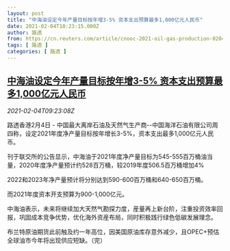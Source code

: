 ```yaml
---
layout: post
title: "中海油设定今年产量目标按年增3-5% 资本支出预算最多1,000亿元人民币"
date: 2021-02-04T10:23:15.000Z
author: 路透
from: https://cn.reuters.com/article/cnooc-2021-oil-gas-production-0204-idCNKBS2A4159
tags: [ 路透 ]
categories: [ 路透 ]
---
```

<!--1612434195000-->
[中海油设定今年产量目标按年增3-5% 资本支出预算最多1,000亿元人民币](https://cn.reuters.com/article/cnooc-2021-oil-gas-production-0204-idCNKBS2A4159)
------

<div>
<div><i>2021-02-04T09:23:08Z</i></div><p>路透香港2月4日 - 中国最大离岸石油及天然气生产商--中国海洋石油有限公司周四称，设定2021年度净产量目标按年增长3-5%，资本支出最多1,000亿元人民币。</p><p>刊于联交所的公告显示，中海油于2021年度净产量目标为545-555百万桶油当量，2020年度净产量预计约528百万桶，较2019年度506.5百万桶增加4%</p><p>2022和2023年净产量预计将分别达到590-600百万桶和640-650百万桶。</p><p>而2021年度资本开支预算为900-1,000亿元。</p><p>中海油表示，未来将继续加大天然气勘探力度，産量再上新台阶，注重投资效率回报，巩固成本竞争优势，优化海外资産布局，同时积极践行绿色低碳发展理念。</p><p>布兰特原油期货此前触及约一年高位，因美国原油库存意外减少，且OPEC+预估全球油市今年将出现供应短缺。（完）</p>
</div>
